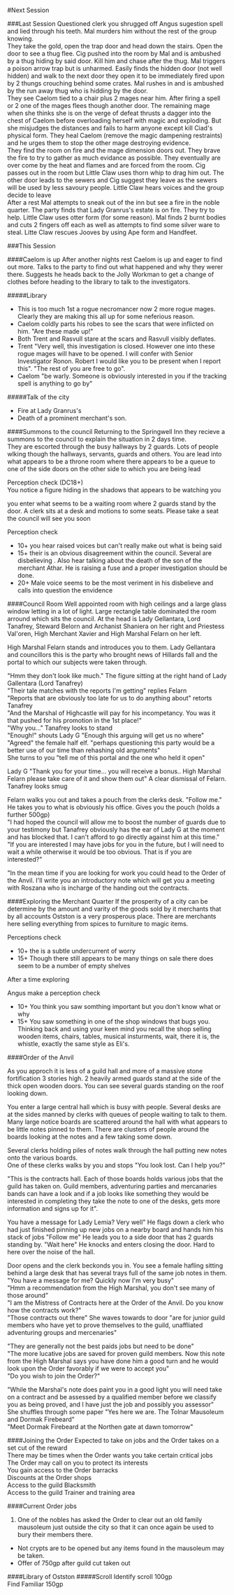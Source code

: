 #Next Session

###Last Session
Questioned clerk you shrugged off Angus sugestion spell and lied through his teeth. Mal murders him without the rest of the group knowing.  
They take the gold, open the trap door and head down the stairs. Open the door to see a thug flee. Cig pushed into the room by Mal and is ambushed by a thug hiding by said door. Kill him and chase after the thug. Mal triggers a poison arrow trap but is unharmed. Easily finds the hidden door (not well hidden) and walk to the next door they open it to be immediately fired upon by 2 thungs crouching behind some crates. Mal rushes in and is ambushed by the run away thug who is hidding by the door.  
They see Caelom tied to a chair plus 2 mages near him. After firing a spell or 2 one of the mages flees though another door. The remaining mage when she thinks she is on the verge of defeat thrusts a dagger into the chest of Caelom before overloading herself with magic and exploding. But she misjudges the distances and fails to harm anyone except kill Ciad's physical form.
They heal Caelom (remove the magic dampening restraints) and he urges them to stop the other mage destroying evidence.  
They find the room on fire and the mage dimension doors out. They brave the fire to try to gather as much evidance as possible. They eventually are over come by the heat and flames and are forced from the room. Cig passes out in the room but Little Claw uses thorn whip to drag him out. The other door leads to the sewers and Cig suggest they leave as the sewers will be used by less savoury people. Little Claw hears voices and the group decide to leave  
After a rest Mal attempts to sneak out of the inn but see a fire in the noble quarter. The party finds that Lady Granrus's estate is on fire. They try to help. Little Claw uses otter form (for some reason). Mal finds 2 burnt bodies and cuts 2 fingers off each as well as attempts to find some silver ware to steal. Litte Claw rescues Jooves by using Ape form and Handfeet.   


###This Session

####Caelom is up
After another nights rest Caelom is up and eager to find out more. Talks to the party to find out what happened and why they werer there. Suggests he heads back to the Jolly Workman to get a change of clothes before heading to the library to talk to the investigators.

#####Library
* This is too much 1st a rogue necromancer now 2 more rogue mages. Clearly they are making this all up for some neferious reason.
* Caelom coldly parts his robes to see the scars that were inflicted on him. "Are these made up!"
* Both Trent and Rasvull stare at the scars and Rasvull visibly deflates.
* Trent "Very well, this investigation is closed. However one into these rogue mages will have to be opened. I will confer with Senior Investigator Ronon. Robert I would like you to be present when I report this". "The rest of you are free to go".
* Caelom "be warly. Someone is obviously interested in you if the tracking spell is anything to go by"
 
#####Talk of the city
* Fire at Lady Granrus's
* Death of a prominent merchant's son.


####Summons to the council
Returning to the Springwell Inn they recieve a summons to the council to explain the situation in 2 days time.  
They are escorted through the busy hallways by 2 guards. Lots of people wlking though the hallways, servants, guards and others. You are lead into what appears to be a throne room where there appears to be a queue to one of the side doors on the other side to which you are being lead

Perception check (DC18+)  
You notice a figure hiding in the shadows that appears to be watching you

you enter what seems to be a waiting room where 2 guards stand by the door. A clerk sits at a desk and motions to some seats. Please take a seat the council will see you soon  

Perception check

* 10+ you hear raised voices but can't really make out what is being said  
* 15+ their is an obvious disagreement within the council. Several are disbelieving . Also hear talking about the death of the son of the merchant Athar. He is raising a fuse and a proper investigation should be done.
* 20+ Male voice seems to be the most veriment in his disbelieve and calls into question the envidence  

####Council Room
Well appointed room with high ceilings and a large glass window letting in a lot of light. Large rectangle table dominated the room arround which sits the council. At the head is Lady Gellantara, Lord Tanafrey, Steward Belorn and Archanist Shaniera on her right and Priestess Val'oren, High Merchant Xavier and High Marshal Felarn on her left.

High Marshal Felarn stands and introduces you to them. Lady Gellantara and councillors this is the party who brought news of Hillards fall and the portal to which our subjects were taken through.

"Hmm they don't look like much." The figure sitting at the right hand of Lady Gallentara (Lord Tanafrey)  
"Their tale matches with the reports I'm getting" replies Felarn  
"Reports that are obviously too late for us to do anything about" retorts Tanafrey  
"And the Marshal of Highcastle will pay for his incompetancy. You was it that pushed for his promotion in the 1st place!"  
"Why you..." Tanafrey looks to stand  
"Enough!" shouts Lady G "Enough this arguing will get us no where"  
"Agreed" the female half elf. "perhaps questioning this party would be a better use of our time than rehashing old arguments"  
She turns to you "tell me of this portal and the one who held it open"  

Lady G
"Thank you for your time... you will receive a bonus.. High Marshal Felarn please take care of it and show them out" A clear dismissal of Felarn. Tanafrey looks smug  

Felarn walks you out and takes a pouch from the clerks desk. "Follow me." He takes you to what is obviously his office. Gives you the pouch (holds a further 500gp)  
"I had hoped the council will allow me to boost the number of guards due to your testimony but Tanafrey obviously has the ear of Lady G at the moment and has blocked that. I can't afford to go directly against him at this time."  
"If you are interested I may have jobs for you in the future, but I will need to wait a while otherwise it would be too obvious. That is if you are interested?"

"In the mean time if you are looking for work you could head to the Order of the Anvil. I'll write you an introductory note which will get you a meeting with Roszana who is incharge of the handing out the contracts.

####Exploring the Merchant Quarter
If the prosperity of a city can be determine by the amount and varity of the goods sold by it merchants that by all accounts Ostston is a very prosperous place. There are merchants here selling everything from spices to furniture to magic items.

Perceptions check 
* 10+ the is a subtle undercurrent of worry
* 15+ Though there still appears to be many things on sale there does seem to be a number of empty shelves

After a time exploring

Angus make a perception check

* 10+ You think you saw somthing important but you don't know what or why
* 15+ You saw something in one of the shop windows that bugs you. Thinking back and using your keen mind you recall the shop selling wooden items, chairs, tables, musical insturments, wait, there it is, the whistle, exactly the same style as Eli's.

####Order of the Anvil

As you approch it is less of a guild hall and more of a massive stone fortification 3 stories high. 2 heavily armed guards stand at the side of the thick open wooden doors. You can see several guards standing on the roof looking down.

You enter a large central hall which is busy with people. Several desks are at the sides manned by clerks with queues of people waiting to talk to them. Many large notice boards are scattered around the hall with what appears to be little notes pinned to them. There are clusters of people around the boards looking at the notes and a few taking some down.  

Several clerks holding piles of notes walk through the hall putting new notes onto the various boards.  
One of these clerks walks by you and stops "You look lost. Can I help you?"

"This is the contracts hall. Each of those boards holds various jobs that the guild has taken on. Guild members, adventuring parties and mercanaries bands can have a look and if a job looks like something they would be interested in completing they take the note to one of the desks, gets more information and signs up for it".  

You have a message for Lady Lemia? Very well" He flags down a clerk who had just finished pinning up new jobs on a nearby board and hands him his stack of jobs "Follow me" He leads you to a side door that has 2 guards standing by. "Wait here" He knocks and enters closing the door. Hard to here over the noise of the hall.

Door opens and the clerk beckonds you in. 
You see a female hafling sitting behind a large desk that has several trays full of the same job notes in them. "You have a message for me? Quickly now I'm very busy"  
"Hmm a recommendation from the High Marshal, you don't see many of those around"  
"I am the Mistress of Contracts here at the Order of the Anvil. Do you know how the contracts work?"  
"Those contracts out there" She waves towards to door "are for junior guild members who have yet to prove themselves to the guild, unaffliated adventuring groups and mercenaries"  

"They are generally not the best paids jobs but need to be done"  
"The more lucative jobs are saved for proven guild members. Now this note from the High Marshal says you have done him a good turn and he would look upon the Order favorably if we were to accept you"  
"Do you wish to join the Order?"  

"While the Marshal's note does paint you in a good light you will need take on a contract and be assessed by a qualified member before we classify you as being proved, and I have just the job and possibly you assessor"  
She shuffles through some paper "Yes here we are. The Tolnar Mausoleum and Dormak Firebeard"  
"Meet Dormak Firebeard at the Northen gate at dawn tomorrow"  



####Joining the Order
Expected to take on jobs and the Order takes on a set cut of the reward  
There may be times when the Order wants you take certain critical jobs  
The Order may call on you to protect its interests  
You gain access to the Order barracks   
Discounts at the Order shops  
Access to the guild Blacksmith  
Access to the guild Trainer and training area  

####Current Order jobs

1. One of the nobles has asked the Order to clear out an old family mausoleum just outside the city so that it can once again be used to bury their members there.
  * Not crypts are to be opened but any items found in the mausoleum may be taken. 
  * Offer of 750gp after guild cut taken out


####Library of Ostston
#####Scroll
Identify scroll 100gp  
Find Familiar 150gp  


